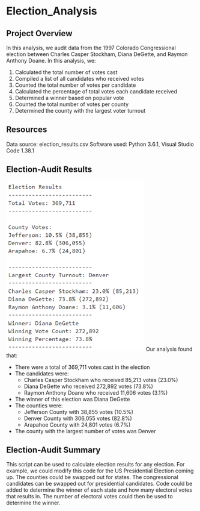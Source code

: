# Election_Analysis
## Project Overview 
In this analysis, we audit data from the 1997 Colorado Congressional election between Charles Casper Stockham, Diana DeGette, and Raymon Anthony Doane. In this analysis, we:
1. Calculated the total number of votes cast
2. Compiled a list of all candidates who received votes
3. Counted the total number of votes per candidate
4. Calculated the percentage of total votes each candidate received
5. Determined a winner based on popular vote
6. Counted the total number of votes per county
7. Determined the county with the largest voter turnout

## Resources
Data source: election_results.csv
Software used: Python 3.6.1, Visual Studio Code 1.38.1

## Election-Audit Results
![Summary of anaylsis](https://github.com/Jace-Loo/Election_Analysis/blob/a69b9c6e6611cc3b37afa6816fae5195c1e6471e/analysis/Summary_of_Results.png)
Our analysis found that: 
- There were a total of 369,711 votes cast in the election
- The candidates were:
  - Charles Casper Stockham who received 85,213 votes (23.0%)
  - Diana DeGette who received 272,892 votes (73.8%)
  - Raymon Anthony Doane who received 11,606 votes (3.1%)
- The winner of this election was Diana DeGette
- The counties were:
  - Jefferson County with 38,855 votes (10.5%)
  - Denver County with 306,055 votes (82.8%)
  - Arapahoe County with 24,801 votes (6.7%)
- The county with the largest number of votes was Denver

## Election-Audit Summary
This script can be used to calculate election results for any election. For example, we could modify this code for the US Presidential Election coming up. The counties could be swapped out for states. The congressional candidates can be swapped out for presidential candidates. Code could be added to determine the winner of each state and how many electoral votes that results in. The number of electoral votes could then be used to determine the winner. 

